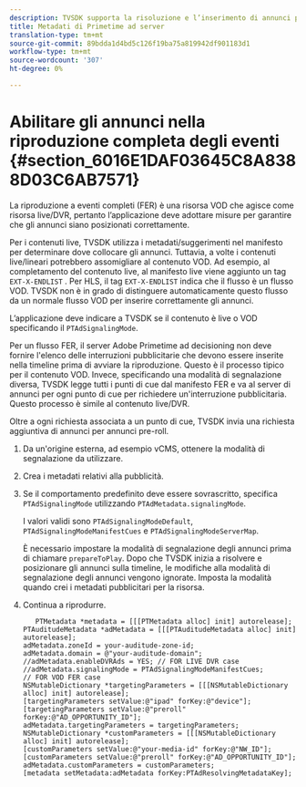 ```yaml
---
description: TVSDK supporta la risoluzione e l’inserimento di annunci per VOD e flussi live/lineari.
title: Metadati di Primetime ad server
translation-type: tm+mt
source-git-commit: 89bdda1d4bd5c126f19ba75a819942df901183d1
workflow-type: tm+mt
source-wordcount: '307'
ht-degree: 0%

---
```



# Abilitare gli annunci nella riproduzione completa degli eventi {#section_6016E1DAF03645C8A8388D03C6AB7571}

La riproduzione a eventi completi (FER) è una risorsa VOD che agisce come risorsa live/DVR, pertanto l’applicazione deve adottare misure per garantire che gli annunci siano posizionati correttamente.

Per i contenuti live, TVSDK utilizza i metadati/suggerimenti nel manifesto per determinare dove collocare gli annunci. Tuttavia, a volte i contenuti live/lineari potrebbero assomigliare al contenuto VOD. Ad esempio, al completamento del contenuto live, al manifesto live viene aggiunto un tag `EXT-X-ENDLIST` . Per HLS, il tag `EXT-X-ENDLIST` indica che il flusso è un flusso VOD. TVSDK non è in grado di distinguere automaticamente questo flusso da un normale flusso VOD per inserire correttamente gli annunci.

L’applicazione deve indicare a TVSDK se il contenuto è live o VOD specificando il `PTAdSignalingMode`.

Per un flusso FER, il server Adobe Primetime ad decisioning non deve fornire l&#39;elenco delle interruzioni pubblicitarie che devono essere inserite nella timeline prima di avviare la riproduzione. Questo è il processo tipico per il contenuto VOD. Invece, specificando una modalità di segnalazione diversa, TVSDK legge tutti i punti di cue dal manifesto FER e va al server di annunci per ogni punto di cue per richiedere un&#39;interruzione pubblicitaria. Questo processo è simile al contenuto live/DVR.

Oltre a ogni richiesta associata a un punto di cue, TVSDK invia una richiesta aggiuntiva di annunci per annunci pre-roll.

1. Da un&#39;origine esterna, ad esempio vCMS, ottenere la modalità di segnalazione da utilizzare.
1. Crea i metadati relativi alla pubblicità.
1. Se il comportamento predefinito deve essere sovrascritto, specifica `PTAdSignalingMode` utilizzando `PTAdMetadata.signalingMode`.

   I valori validi sono `PTAdSignalingModeDefault`, `PTAdSignalingModeManifestCues` e `PTAdSignalingModeServerMap`.

   È necessario impostare la modalità di segnalazione degli annunci prima di chiamare `prepareToPlay`. Dopo che TVSDK inizia a risolvere e posizionare gli annunci sulla timeline, le modifiche alla modalità di segnalazione degli annunci vengono ignorate. Imposta la modalità quando crei i metadati pubblicitari per la risorsa.

1. Continua a riprodurre.

   ```
      PTMetadata *metadata = [[[PTMetadata alloc] init] autorelease]; 
   PTAuditudeMetadata *adMetadata = [[[PTAuditudeMetadata alloc] init] autorelease]; 
   adMetadata.zoneId = your-auditude-zone-id; 
   adMetadata.domain = @"your-auditude-domain"; 
   //adMetadata.enableDVRAds = YES; // FOR LIVE DVR case 
   //adMetadata.signalingMode = PTAdSignalingModeManifestCues;  
   // FOR VOD FER case 
   NSMutableDictionary *targetingParameters = [[[NSMutableDictionary alloc] init] autorelease]; 
   [targetingParameters setValue:@"ipad" forKey:@"device"]; 
   [targetingParameters setValue:@"preroll" forKey:@"AD_OPPORTUNITY_ID"]; 
   adMetadata.targetingParameters = targetingParameters; 
   NSMutableDictionary *customParameters = [[[NSMutableDictionary alloc] init] autorelease]; 
   [customParameters setValue:@"your-media-id" forKey:@"NW_ID"]; 
   [customParameters setValue:@"preroll" forKey:@"AD_OPPORTUNITY_ID"]; 
   adMetadata.customParameters = customParameters; 
   [metadata setMetadata:adMetadata forKey:PTAdResolvingMetadataKey]; 
   ```
